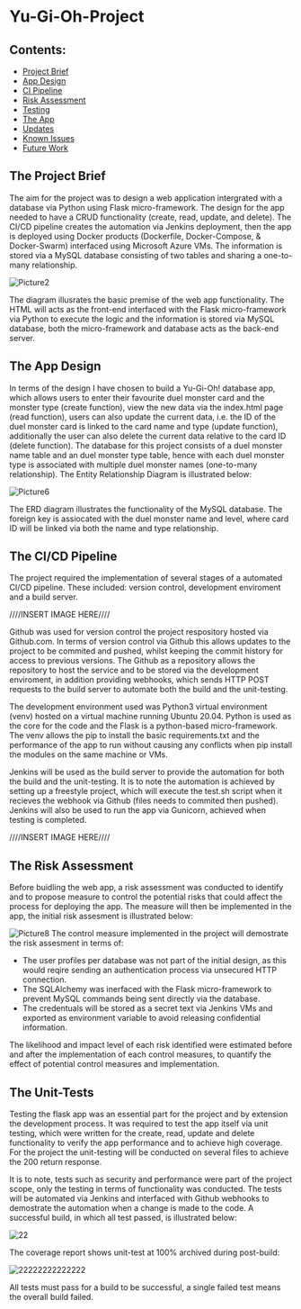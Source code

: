 # Yu-Gi-Oh-Project

## Contents:
* [Project Brief](#Project-Brief)  
* [App Design](#App-Design)
* [CI Pipeline](#CI-Pipeline)  
* [Risk Assessment](#Risk-Assessment)
* [Testing](#Testing)
* [The App](#The-App)
* [Updates](#Updates)
* [Known Issues](#Known-Issues)
* [Future Work](#Future-Work)

## The Project Brief  
The aim for the project was to design a web application intergrated with a database via Python using Flask micro-framework. The design for the app needed to have a CRUD functionality (create, read, update, and delete). The CI/CD pipeline creates the automation via Jenkins deployment, then the app is deployed using Docker products (Dockerfile, Docker-Compose, & Docker-Swarm) interfaced using Microsoft Azure VMs. The information is stored via a MySQL database consisting of two tables and sharing a one-to-many relationship.

![Picture2](https://user-images.githubusercontent.com/108364254/197344567-b0a8d54c-a732-48ad-b06a-b83d60f54d55.png)

The diagram illusrates the basic premise of the web app functionality. The HTML will acts as the front-end interfaced with the Flask micro-framework via Python to execute the logic and the information is stored via MySQL database, both the micro-framework and database acts as the back-end server. 

## The App Design
In terms of the design I have chosen to build a Yu-Gi-Oh! database app, which allows users to enter their favourite duel monster card and the monster type (create function), view the new data via the index.html page (read function), users can also update the current data, i.e. the ID of the duel monster card is linked to the card name and type (update function), additionally the user can also delete the current data relative to the card ID (delete function). The database for this project consists of a duel monster name table and an duel monster type table, hence with each duel monster type is associated with multiple duel monster names (one-to-many relationship). The Entity Relationship Diagram is illustrated below:

![Picture6](https://user-images.githubusercontent.com/108364254/197350597-fbe5e13e-a0be-4dcc-97a8-081a5e7dc5ac.png)

The ERD diagram illustrates the functionality of the MySQL database. The foreign key is assiocated with the duel monster name and level, where card ID will be linked via both the name and type relationship.

## The CI/CD Pipeline 
The project required the implementation of several stages of a automated CI/CD pipeline. These included: version control, development enviroment and a build server.

////INSERT IMAGE HERE////

Github was used for version control the project respository hosted via Github.com. In terms of version control via Github this allows updates to the project to be commited and pushed, whilst keeping the commit history for access to previous versions. The Github as a repository allows the repository to host the service and to be stored via the development enviroment, in addition providing webhooks, which sends HTTP POST requests to the build server to automate both the build and the unit-testing.
  
The development environment used was Python3 virtual environment (venv) hosted on a virtual machine running Ubuntu 20.04. Python is used as the core for the code and the Flask is a python-based micro-framework. The venv allows the pip to install the basic requirements.txt and the performance of the app to run without causing any conflicts when pip install the modules on the same machine or VMs.

Jenkins will be used as the build server to provide the automation for both the build and the unit-testing. It is to note the automation is achieved by setting up a freestyle project, which will execute the test.sh script when it recieves the webhook via Github (files needs to commited then pushed). Jenkins will also be used to run the app via Gunicorn, achieved when testing is completed.

////INSERT IMAGE HERE////
  
 ## The Risk Assessment
 
Before buidling the web app, a risk assessment was conducted to identify and to propose measure to control the potential risks that could affect the process for deploying the app. The measure will then be implemented in the app, the initial risk assesment is illustrated below:

![Picture8](https://user-images.githubusercontent.com/108364254/197365789-188f763d-005d-4369-9af0-e750a6bf75d3.png)
The control measure implemented in the project will demostrate the risk assesment in terms of:
* The user profiles per database was not part of the initial design, as this would reqire sending an authentication process via unsecured HTTP connection.
* The SQLAlchemy was inerfaced with the Flask micro-framework to prevent MySQL commands being sent directly via the database.
* The credentuals will be stored as a secret text via Jenkins VMs and exported as environment variable to avoid releasing confidential information.

The likelihood and impact level of each risk identified were estimated before and after the implementation of each control measures, to quantify the effect of potential control measures and implementation.

## The Unit-Tests

Testing the flask app was an essential part for the project and by extension the development process. It was required to test the app itself via unit testing, which were written for the create, read, update and delete functionality to verify the app performance and to achieve high coverage. For the project the unit-testing will be conducted on several files to achieve the 200 return response.   

It is to note, tests such as security and performance were part of the project scope, only the testing in terms of functionality was conducted. The tests will be automated via Jenkins and interfaced with Github webhooks to demostrate the automation when a change is made to the code. A successful build, in which all test passed, is illustrated below: 

![22](https://user-images.githubusercontent.com/108364254/198747528-cd3082a7-f23f-4b2d-ae86-768d479fde2e.PNG)

The coverage report shows unit-test at 100% archived during post-build:

![22222222222222](https://user-images.githubusercontent.com/108364254/198748277-423eb67e-83e5-4421-a87f-ffa7bcc36881.PNG)

All tests must pass for a build to be successful, a single failed test means the overall build failed.


